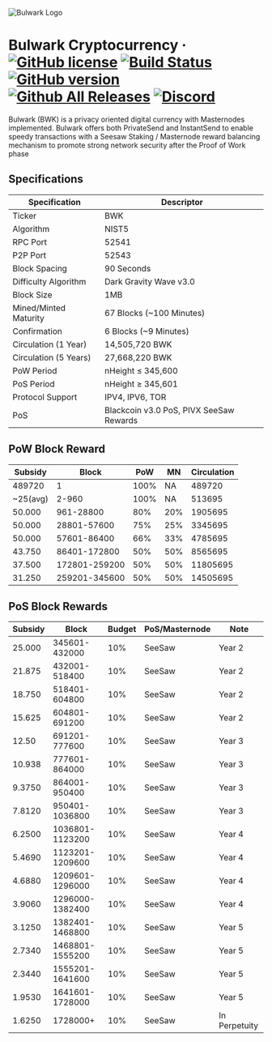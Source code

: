 ![Bulwark Logo](https://bulwarkcrypto.com/wp-content/uploads/2018/03/Badge-Full-Color.svg)
 	 
Bulwark Cryptocurrency
&middot;
[![GitHub license](https://img.shields.io/github/license/bulwark-crypto/Bulwark.svg)](https://github.com/bulwark-crypto/Bulwark/blob/master/COPYING) [![Build Status](https://travis-ci.org/bulwark-crypto/Bulwark.svg?branch=master)](https://travis-ci.org/bulwark-crypto/Bulwark) [![GitHub version](https://badge.fury.io/gh/bulwark-crypto%2FBulwark.svg)](https://badge.fury.io/gh/bulwark-crypto%2FBulwark) [![Github All Releases](https://img.shields.io/github/downloads/bulwark-crypto/Bulwark/total.svg)]() [![Discord](https://img.shields.io/discord/374271866308919296.svg)](https://discord.me/bulwarkcrypto)
=====

Bulwark (BWK) is a privacy oriented digital currency with Masternodes implemented.
Bulwark offers both PrivateSend and InstantSend to enable speedy transactions with a Seesaw Staking / Masternode reward balancing mechanism to promote strong network security after the Proof of Work phase

## Specifications

| Specification         | Descriptor                              |
|-----------------------|-----------------------------------------|
| Ticker                | BWK                                     |
| Algorithm             | NIST5                                   |
| RPC Port              | 52541                                   |
| P2P Port              | 52543                                   |
| Block Spacing         | 90 Seconds                              |
| Difficulty Algorithm  | Dark Gravity Wave v3.0                  |
| Block Size            | 1MB                                     |
| Mined/Minted Maturity | 67 Blocks (~100 Minutes)                |
| Confirmation          | 6 Blocks (~9 Minutes)                   |
| Circulation (1 Year)  | 14,505,720 BWK                          |
| Circulation (5 Years) | 27,668,220 BWK                          |
| PoW Period            | nHeight ≤ 345,600                       |
| PoS Period            | nHeight ≥ 345,601                       |
| Protocol Support      | IPV4, IPV6, TOR                         |
| PoS                   | Blackcoin v3.0 PoS, PIVX SeeSaw Rewards |

## PoW Block Reward

| Subsidy  | Block         | PoW  | MN  | Circulation |
|----------|---------------|------|-----|-------------|
| 489720   | 1             | 100% | NA  | 489720      |
| ~25(avg) | 2-960         | 100% | NA  | 513695      |
| 50.000   | 961-28800     | 80%  | 20% | 1905695     |
| 50.000   | 28801-57600   | 75%  | 25% | 3345695     |
| 50.000   | 57601-86400   | 66%  | 33% | 4785695     |
| 43.750   | 86401-172800  | 50%  | 50% | 8565695     |
| 37.500   | 172801-259200 | 50%  | 50% | 11805695    |
| 31.250   | 259201-345600 | 50%  | 50% | 14505695    |

## PoS Block Rewards

| Subsidy | Block           | Budget | PoS/Masternode | Note          |
|---------|-----------------|--------|----------------|---------------|
| 25.000  | 345601-432000   | 10%    | SeeSaw         | Year 2        |
| 21.875  | 432001-518400   | 10%    | SeeSaw         | Year 2        |
| 18.750  | 518401-604800   | 10%    | SeeSaw         | Year 2        |
| 15.625  | 604801-691200   | 10%    | SeeSaw         | Year 2        |
| 12.50   | 691201-777600   | 10%    | SeeSaw         | Year 3        |
| 10.938  | 777601-864000   | 10%    | SeeSaw         | Year 3        |
| 9.3750  | 864001-950400   | 10%    | SeeSaw         | Year 3        |
| 7.8120  | 950401-1036800  | 10%    | SeeSaw         | Year 3        |
| 6.2500  | 1036801-1123200 | 10%    | SeeSaw         | Year 4        |
| 5.4690  | 1123201-1209600 | 10%    | SeeSaw         | Year 4        |
| 4.6880  | 1209601-1296000 | 10%    | SeeSaw         | Year 4        |
| 3.9060  | 1296000-1382400 | 10%    | SeeSaw         | Year 4        |
| 3.1250  | 1382401-1468800 | 10%    | SeeSaw         | Year 5        |
| 2.7340  | 1468801-1555200 | 10%    | SeeSaw         | Year 5        |
| 2.3440  | 1555201-1641600 | 10%    | SeeSaw         | Year 5        |
| 1.9530  | 1641601-1728000 | 10%    | SeeSaw         | Year 5        |
| 1.6250  | 1728000+        | 10%    | SeeSaw         | In Perpetuity |
